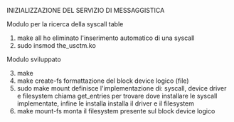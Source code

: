 INIZIALIZZAZIONE DEL SERVIZIO DI MESSAGGISTICA

Modulo per la ricerca della syscall table

1) make all                                 ho eliminato l'inserimento automatico di una syscall
2) sudo insmod the_usctm.ko


Modulo sviluppato

3) make
4) make create-fs                           formattazione del block device logico (file)
5) sudo make mount                          definisce l'implementazione di: syscall, device driver e filesystem
                                            chiama get_entries per trovare dove installare le syscall implementate, infine le installa
                                            installa il driver e il filesystem
6) make mount-fs                            monta il filesystem presente sul block device logico
